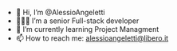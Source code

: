 - 👋 Hi, I’m @AlessioAngeletti
- 🧑🏻‍💻 I’m a senior Full-stack developer
- 🌱 I’m currently learning Project Managment
- 📫 How to reach me: alessioangeletti@libero.it
